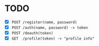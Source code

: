 # TODO

- [x] `POST /register(name, password)`
- [x] `POST /auth(name, password) -> token`
- [x] `POST /deauth(token)`
- [x] `GET  /profile(token) -> "profile info"`
